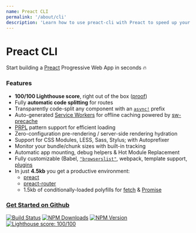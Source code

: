 ```yaml
---
name: Preact CLI
permalink: '/about/cli'
description: 'Learn how to use preact-cli with Preact to speed up your development workflow'
---
```


# Preact CLI

Start building a [Preact] Progressive Web App in seconds 🔥

### Features

- **100/100 Lighthouse score**, right out of the box ([proof])
- Fully **automatic code splitting** for routes
- Transparently code-split any component with an [`async!`] prefix
- Auto-generated [Service Workers] for offline caching powered by [sw-precache]
- [PRPL] pattern support for efficient loading
- Zero-configuration pre-rendering / server-side rendering hydration
- Support for CSS Modules, LESS, Sass, Stylus; with Autoprefixer
- Monitor your bundle/chunk sizes with built-in tracking
- Automatic app mounting, debug helpers & Hot Module Replacement
- Fully customizable (Babel, [`"browserslist"`], webpack, template support, [plugins]
- In just **4.5kb** you get a productive environment:
  - [preact]
  - [preact-router]
  - 1.5kb of conditionally-loaded polyfills for [fetch] & [Promise]

### [Get Started on Github](https://github.com/developit/preact-cli) 
[![Build Status](https://travis-ci.org/developit/preact-cli.svg?branch=master)](https://travis-ci.org/developit/preact-cli) [![NPM Downloads](https://img.shields.io/npm/dm/preact-cli.svg?style=flat)](https://www.npmjs.com/package/preact-cli) [![NPM Version](https://img.shields.io/npm/v/preact-cli.svg?style=flat)](https://www.npmjs.com/package/preact-cli) [![Lighthouse score: 100/100](https://lighthouse-badge.appspot.com/?score=100)](https://github.com/developit/preact-cli)

[Promise]: https://npm.im/promise-polyfill
[fetch]: https://github.com/developit/unfetch
[preact]: https://github.com/developit/preact
[`"browserslist"`]: https://github.com/ai/browserslist
[sw-precache]: https://github.com/GoogleChrome/sw-precache
[preact-router]: https://github.com/developit/preact-router
[plugins]: https://github.com/developit/preact-cli/wiki/Plugins
[PRPL]: https://developers.google.com/web/fundamentals/performance/prpl-pattern
[proof]: https://googlechrome.github.io/lighthouse/viewer/?gist=142af6838482417af741d966e7804346
[Service Workers]: https://developers.google.com/web/fundamentals/getting-started/primers/service-workers
[`async!`]: https://github.com/developit/preact-cli/blob/222e7018dd360e40f7db622191aeca62d6ef0c9a/examples/full/src/components/app.js#L7
